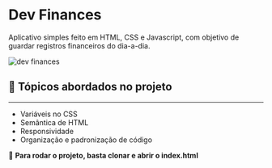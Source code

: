 # Dev Finances

Aplicativo simples feito em HTML, CSS e Javascript, com objetivo de guardar registros financeiros do dia-a-dia.

![dev finances](https://user-images.githubusercontent.com/47197477/107700313-1188bc00-6c96-11eb-8b47-26590b340c19.jpg)

## 🏹 Tópicos abordados no projeto

---

- Variáveis no CSS
- Semântica de HTML
- Responsividade
- Organização e padronização de código

🎈 **Para rodar o projeto, basta clonar e abrir o index.html**
